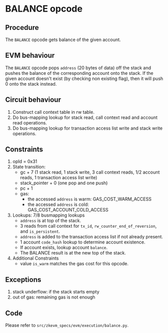 # BALANCE opcode

## Procedure

The `BALANCE` opcode gets balance of the given account.

## EVM behaviour

The `BALANCE` opcode pops `address` (20 bytes of data) off the stack and pushes
the balance of the corresponding account onto the stack. If the given account
doesn't exist (by checking non existing flag), then it will push 0 onto the
stack instead.

## Circuit behaviour

1. Construct call context table in rw table.
2. Do bus-mapping lookup for stack read, call context read and account read
   operations.
3. Do bus-mapping lookup for transaction access list write and stack write
   operations.

## Constraints

1. opId = 0x31
2. State transition:
   - gc + 7 (1 stack read, 1 stack write, 3 call context reads, 1/2 account reads,
     1 transaction access list write)
   - stack_pointer + 0 (one pop and one push)
   - pc + 1
   - gas:
     - the accessed `address` is warm: GAS_COST_WARM_ACCESS
     - the accessed `address` is cold: GAS_COST_ACCOUNT_COLD_ACCESS
3. Lookups: 7/8 busmapping lookups
   - `address` is at top of the stack.
   - 3 reads from call context for `tx_id`, `rw_counter_end_of_reversion`, and
     `is_persistent`.
   - `address` is added to the transaction access list if not already present.
   - 1 account `code_hash` lookup to determine account existence.
   - If account exists, lookup account `balance`.
   - The BALANCE result is at the new top of the stack.
4. Additional Constraints
   - value `is_warm` matches the gas cost for this opcode.

## Exceptions

1. stack underflow: if the stack starts empty
2. out of gas: remaining gas is not enough

## Code

Please refer to `src/zkevm_specs/evm/execution/balance.py`.
